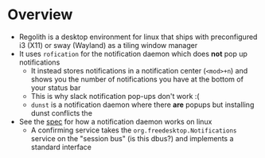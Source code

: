# Overview

- Regolith is a desktop environment for linux that ships with preconfigured i3 (X11) or sway (Wayland) as a tiling window manager
- It uses `rofication` for the notification daemon which does **not** pop up notifications 
  - It instead stores notifications in a notification center (`<mod>+n`) and shows you the number of notifications you have at the bottom of your status bar
  - This is why slack notification pop-ups don't work :(
  - `dunst` is a notification daemon where there **are** popups but installing dunst conflicts the 
- See the [spec](https://galago-project.org/specs/notification/0.9/index.html) for how a notification daemon works on linux
  - A confirming service takes the `org.freedesktop.Notifications` service on the "session bus" (is this dbus?) and implements a standard interface
